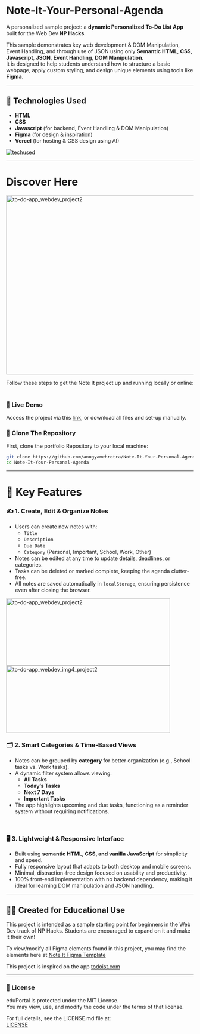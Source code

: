 # Note-It-Your-Personal-Agenda

A personalized sample project: a **dynamic Personalized To-Do List App** built for the Web Dev **NP Hacks**.

This sample demonstrates key web development & DOM Manipulation, Event Handling, and through use of JSON using only **Semantic HTML**, **CSS**, **Javascript**, **JSON**, **Event Handling**, **DOM Manipulation**. <br>It is designed to help students understand how to structure a basic webpage, apply custom styling, and design unique elements using tools like **Figma**.

---

## 🔧 Technologies Used

- **HTML**
- **CSS**
- **Javascript** (for backend, Event Handling & DOM Manipulation)
- **Figma** (for design & inspiration)
- **Vercel** (for hosting & CSS design using AI)<br>

[![techused](https://skillicons.dev/icons?i=html,css,javascript,figma,vercel)](https://skillicons.dev)

---

# Discover Here
<img width="740" height="480" alt="to-do-app_webdev_project2" src="https://github.com/user-attachments/assets/9051c7d0-dd0f-4043-9ed6-6c65dbe20be6" />  

Follow these steps to get the Note It project up and running locally or online:  
<br>

### 🔗 Live Demo  
Access the project via this [link](https://to-do-app-vercel-host.vercel.app/), or download all files and set-up manually.  

### 📁 Clone The Repository  
First, clone the portfolio Repository to your local machine:

```bash
git clone https://github.com/anugyamehrotra/Note-It-Your-Personal-Agenda.git
cd Note-It-Your-Personal-Agenda
```
---

# 🧩 Key Features

### ✍️ 1. Create, Edit & Organize Notes
- Users can create new notes with:  
  - `Title`  
  - `Description`  
  - `Due Date`  
  - `Category` (Personal, Important, School, Work, Other)  
- Notes can be edited at any time to update details, deadlines, or categories.  
- Tasks can be deleted or marked complete, keeping the agenda clutter-free.  
- All notes are saved automatically in `localStorage`, ensuring persistence even after closing the browser.
  
<img width="440" height="180" alt="to-do-app_webdev_project2" src="https://github.com/user-attachments/assets/ce3ab4df-5a78-4c6e-a001-24f8ee3d5ea4" />
<img width="440" height="180" alt="to-do-app_webdev_img4_project2" src="https://github.com/user-attachments/assets/2f9a9371-7406-432d-abc6-d30195771dd3" />

<br>

### 🗂️ 2. Smart Categories & Time-Based Views
- Notes can be grouped by **category** for better organization (e.g., School tasks vs. Work tasks).  
- A dynamic filter system allows viewing:  
  - **All Tasks**  
  - **Today’s Tasks**  
  - **Next 7 Days**  
  - **Important Tasks**  
- The app highlights upcoming and due tasks, functioning as a reminder system without requiring notifications.  

<br>

### 🖥️ 3. Lightweight & Responsive Interface
- Built using **semantic HTML, CSS, and vanilla JavaScript** for simplicity and speed.  
- Fully responsive layout that adapts to both desktop and mobile screens.  
- Minimal, distraction-free design focused on usability and productivity.  
- 100% front-end implementation with no backend dependency, making it ideal for learning DOM manipulation and JSON handling.  

---

## 👩‍💻 Created for Educational Use
This project is intended as a sample starting point for beginners in the Web Dev track of NP Hacks. Students are encouraged to expand on it and make it their own!

To view/modify all Figma elements found in this project, you may find the elements here at [Note It Figma Template](figma.com/design/xjF6xi4xQwAw4msW6julDM/to-do-app-project-figma-template) 

This project is inspired on the app [todoist.com](todoist.com)

---

### 📄 License

eduPortal is protected under the MIT License.  
You may view, use, and modify the code under the terms of that license.  

For full details, see the LICENSE.md file at:  
[LICENSE](https://github.com/anugyamehrotra/Note-It-Your-Personal-Agenda/blob/main/LICENSE)
